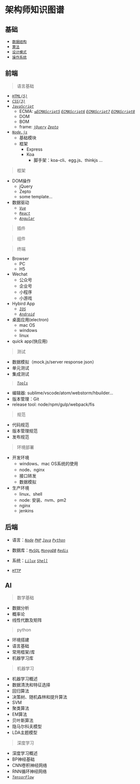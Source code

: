 # 架构师知识图谱

## 基础

- [`数据结构`](core/data_structure)
- [`算法`](core/algorithm)
- [`设计模式`](core/design_patterns)
- [`操作系统`](core/os)

## 前端

> 语言基础
- [_`HTML(5)`_](html)
- [_`CSS(3)`_](css)
- [_`JavaScript`_](js)
    - ECMA: [_`≤ECMAScript5`_](≤es5) [_`ECMAScript6`_](es6)
 [_`ECMAScript7`_](es7) [_`ECMAScript8`_](es8)
    - DOM
    - BOM
    - frame: [_`jQuery`_](jquery) [_`Zepto`_](zepto)
- [_`Node.js`_](node)
    - 基础模块
    - 框架
        - Express
        - Koa
            - 脚手架：koa-cli、egg.js、thinkjs ...

> 框架
- DOM操作
    - jQuery
    - Zepto
    - some template...
- 数据驱动
    - [_`Vue`_](vue)
    - [_`React`_](react)
    - [_`Angular`_](angular)

> 插件

> 组件

> 终端
- Browser
    - PC
    - H5
- Wechat
    - 公众号
    - 企业号
    - 小程序
    - 小游戏
- Hybird App
    - [_`IOS`_](ios)
    - [_`Android`_](Android)
- 桌面应用(electron)
    - mac OS
    - windows
    - linux
- quick app(快应用)

> 测试
- 数据模拟（mock.js/server response json）
- 单元测试
- 集成测试

> [_`Tools`_](tools)
- 编辑器: sublime/vscode/atom/webstorm/hbuilder...
- 版本管理：Git
- release tool: node/npm/gulp/webpack/fis

> 规范
- 代码规范
- 版本管理规范
- 发布规范

> 环境部署
- 开发环境
    - windows、mac OS系统的使用
    - node、nginx
    - 接口转发
    - 数据模拟
- 生产环境
    - linux、shell
    - node: 安装、nvm、pm2
    - nginx
    - jenkins

<!-- - [_`Bug record`_](bugs) -->

<!-- - [_`Interview Questions`_](interviewQ.md) -->

## 后端

- 语言：[_`Node`_](node)   [_`PHP`_](php)  [_`Java`_](java)    [_`Python`_](python)

- 数据库：[_`MySQL`_](mysql)  [_`MongoDB`_](mongodb)  [_`Redis`_](redis)

- 系统：[_`Lilux`_](lilux) [_`Shell`_](shell)

- [_`HTTP`_](http)

## AI
> 数学基础
- 数据分析
- 概率论
- 线性代数及矩阵

> python
- 环境搭建
- 语言基础
- 常用框架/库
- 机器学习库

> 机器学习
- 机器学习概述
- 数据清洗和特征选择
- 回归算法
- 决策树、随机森林和提升算法
- SVM
- 聚类算法
- EM算法
- 贝叶斯算法
- 隐马尔科夫模型
- LDA主题模型

> 深度学习
- 深度学习概述
- BP神经基础
- CNN卷积神经网络
- RNN循环神经网络
- [_`TensorFlow`_](tensorflow)
